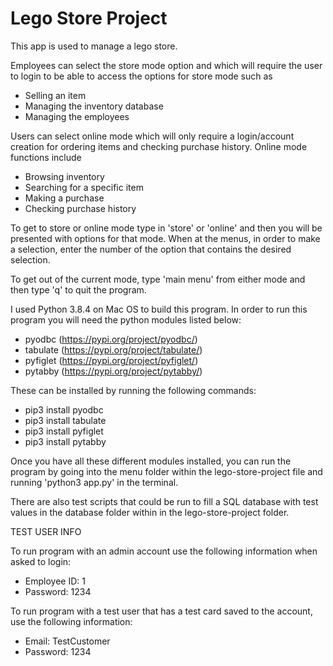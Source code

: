 # Lego Store Project
This app is used to manage a lego store. 

Employees can select the store mode option and which will require
the user to login to be able to access the options for store mode such as
   - Selling an item
   - Managing the inventory database
   - Managing the employees 
   
Users can select online mode which will only require a login/account creation for ordering items 
and checking purchase history. Online mode functions include
   - Browsing inventory
   - Searching for a specific item
   - Making a purchase
   - Checking purchase history

To get to store or online mode type in 'store' or 'online' and then you will be presented with options for that mode. When at the menus, in order to make a selection, enter the number of the option that contains the desired selection. 

To get out of the current mode, type 'main menu' from either mode and then type 'q' to quit the program. 

I used Python 3.8.4 on Mac OS to build this program. 
In order to run this program you will need the python modules listed below:
   - pyodbc (https://pypi.org/project/pyodbc/)
   - tabulate (https://pypi.org/project/tabulate/)
   - pyfiglet (https://pypi.org/project/pyfiglet/)
   - pytabby (https://pypi.org/project/pytabby/)

These can be installed by running the following commands:
   - pip3 install pyodbc
   - pip3 install tabulate
   - pip3 install pyfiglet
   - pip3 install pytabby

Once you have all these different modules installed, you can run the program by going into the menu folder within the lego-store-project file and running
   'python3 app.py' 
in the terminal. 

There are also test scripts that could be run to fill a SQL database with test values in the database folder within in the lego-store-project folder. 

TEST USER INFO


To run program with an admin account use the following information when asked to login:
   - Employee ID: 1 
   - Password: 1234

To run program with a test user that has a test card saved to the account, use the following information:
   - Email: TestCustomer 
   - Password: 1234

